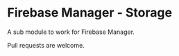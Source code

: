 # Firebase Manager - Storage

A sub module to work for Firebase Manager.

Pull requests are welcome.